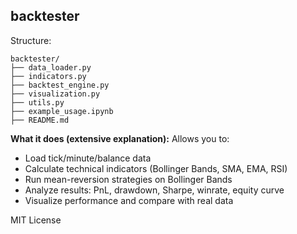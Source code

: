 
## backtester

Structure:
```
backtester/
├── data_loader.py
├── indicators.py
├── backtest_engine.py
├── visualization.py
├── utils.py
├── example_usage.ipynb
├── README.md
```

**What it does (extensive explanation):**
Allows you to:
- Load tick/minute/balance data
- Calculate technical indicators (Bollinger Bands, SMA, EMA, RSI)
- Run mean-reversion strategies on Bollinger Bands
- Analyze results: PnL, drawdown, Sharpe, winrate, equity curve
- Visualize performance and compare with real data

MIT License
